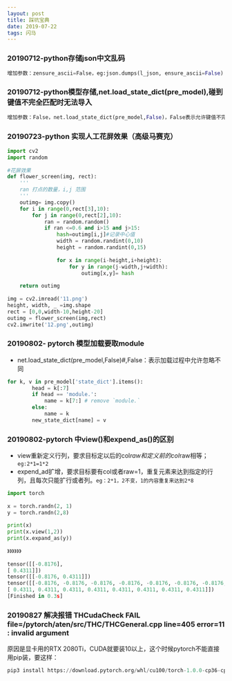 ```yaml
---
layout: post
title: 踩坑宝典
date: 2019-07-22
tags: 闪马
---
```


### 20190712-python存储json中文乱码

```python
增加参数：zensure_ascii=False，eg:json.dumps(l_json, ensure_ascii=False)
```

### 20190712-python模型存储,net.load_state_dict(pre_model),碰到键值不完全匹配时无法导入	

```python
增加参数：False，net.load_state_dict(pre_model,False)，False表示允许键值不完全匹配，默认为true。
```

### 20190723-python 实现人工花屏效果（高级马赛克）

```python
import cv2
import random
 
#花屏效果
def flower_screen(img, rect):
    '''
    ran 打点的数量，i,j 范围
    '''
    outimg= img.copy()
    for i in range(0,rect[3],10):
        for j in range(0,rect[2],10):
            ran = random.random()
            if ran <=0.6 and i>15 and j>15:
                hash=outimg[i,j]#记录中心值
                width = random.randint(0,10)
                height = random.randint(0,15)
 
                for x in range(i-height,i+height):
                    for y in range(j-width,j+width):
                        outimg[x,y]= hash
 
    return outimg
 
img = cv2.imread('11.png')
height, width, _ =img.shape
rect = [0,0,width-10,height-20]
outimg = flower_screen(img,rect)
cv2.imwrite('12.png',outimg)

```

### 20190802- pytorch 模型加载要取module
* net.load_state_dict(pre_model,False)#,False：表示加载过程中允许忽略不同

```python
for k, v in pre_model['state_dict'].items():
        head = k[:7]
        if head == 'module.':
            name = k[7:] # remove `module.`
        else:
            name = k
        new_state_dict[name] = v
```

### 20190802-pytorch 中view()和expend_as()的区别

* view重新定义行列，要求目标定以后的col*raw和定义前的col*raw相等；`eg:2*1=1*2`
* expend_ad扩增，要求目标要有col或者raw=1，重复元素来达到指定的行列，且每次只能扩行或者列。`eg：2*1，2不变，1的内容重复来达到2*8`

```python
import torch
 
x = torch.randn(2, 1)
y = torch.randn(2,8)
 
print(x)
print(x.view(1,2))
print(x.expand_as(y))
 
》》》》》》
 
tensor([[-0.8176],
[ 0.4311]])
tensor([[-0.8176, 0.4311]])
tensor([[-0.8176, -0.8176, -0.8176, -0.8176, -0.8176, -0.8176, -0.8176, -0.8176],
[ 0.4311, 0.4311, 0.4311, 0.4311, 0.4311, 0.4311, 0.4311, 0.4311]])
[Finished in 0.3s]
```

### 20190827 解决报错 THCudaCheck FAIL file=/pytorch/aten/src/THC/THCGeneral.cpp line=405 error=11 : invalid argument

原因是显卡用的RTX 2080Ti，CUDA就要装10以上，这个时候pytorch不能直接用pip装，要这样：
```python
pip3 install https://download.pytorch.org/whl/cu100/torch-1.0.0-cp36-cp36m-linux_x86_64.whl
```

